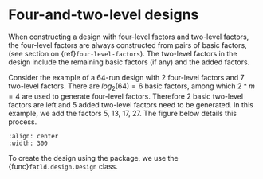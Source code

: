 # Four-and-two-level designs

When constructing a design with four-level factors and two-level factors, the four-level factors are always constructed from pairs of basic factors, (see section on {ref}`four-level-factors`).
The two-level factors in the design include the remaining basic factors (if any) and the added factors.

Consider the example of a 64-run design with 2 four-level factors and 7 two-level factors.
There are $log_2(64)=6$ basic factors, among which $2*m=4$ are used to generate four-level factors.
Therefore 2 basic two-level factors are left and 5 added two-level factors need to be generated.
In this example, we add the factors 5, 13, 17, 27.
The figure below details this process.

```{image} _static/design_generation.png
:align: center
:width: 300
```

To create the design using the package, we use the {func}`fatld.design.Design` class.
